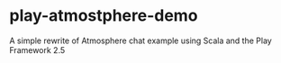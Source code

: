# play-atmostphere-demo
A simple rewrite of Atmosphere chat example using Scala and the Play Framework 2.5
